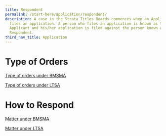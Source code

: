 ```yaml
---
title: Respondent
permalink: /start-here/application/respondent/
description: A case in the Strata Titles Boards commences when an Applicant
  files an application. A person who files an application is known as the
  Applicant and his/her application is filed against the person known as the
  Respondent.
third_nav_title: Application
---
```

# Type of Orders 
[Type of orders under BMSMA](/what-has-been-filed-against-me/type-of-orders-under-bmsma/)

[Type of orders under LTSA](/what-has-been-filed-against-me/type-of-orders-under-ltsa/)

# How to Respond

[Matter under BMSMA](/how-do-i-respond/matter-under-bmsma/)

[Matter under LTSA](/how-do-i-respond/matter-under-ltsa/)